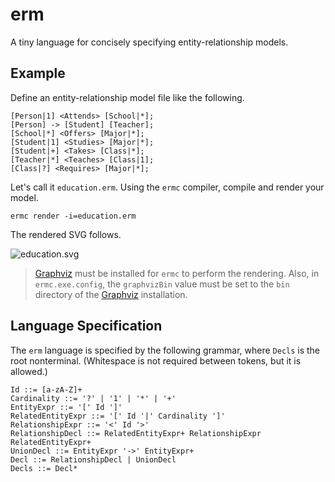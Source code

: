 # erm

[Graphviz]: (http://www.graphviz.org/)

A tiny language for concisely specifying entity-relationship models.

## Example

Define an entity-relationship model file like the following.

    [Person|1] <Attends> [School|*];
    [Person] -> [Student] [Teacher];
    [School|*] <Offers> [Major|*];
    [Student|1] <Studies> [Major|*];
    [Student|+] <Takes> [Class|*];
    [Teacher|*] <Teaches> [Class|1];
    [Class|?] <Requires> [Major|*];
    
Let's call it `education.erm`. Using the `ermc` compiler, compile and render your model.

    ermc render -i=education.erm
    
The rendered SVG follows.

![education.svg](http://i.imgur.com/4bDvDse.png)

> [Graphviz][] must be installed for `ermc` to perform the rendering.
> Also, in `ermc.exe.config`, the `graphvizBin` value must be set
> to the `bin` directory of the [Graphviz][] installation.

## Language Specification

The `erm` language is specified by the following grammar,
where `Decls` is the root nonterminal.
(Whitespace is not required between tokens, but it is allowed.)

    Id ::= [a-zA-Z]+
    Cardinality ::= '?' | '1' | '*' | '+'
    EntityExpr ::= '[' Id ']'
    RelatedEntityExpr ::= '[' Id '|' Cardinality ']'
    RelationshipExpr ::= '<' Id '>'
    RelationshipDecl ::= RelatedEntityExpr+ RelationshipExpr RelatedEntityExpr+
    UnionDecl ::= EntityExpr '->' EntityExpr+
    Decl ::= RelationshipDecl | UnionDecl
    Decls ::= Decl*
